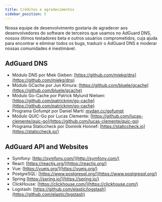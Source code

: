```yaml
---
title: Créditos e agradecimentos
sidebar_position: 5
---
```


Nossa equipe de desenvolvimento gostaria de agradecer aos desenvolvedores do software de terceiros que usamos no AdGuard DNS, nossos ótimos testadores beta e outros usuários comprometidos, cuja ajuda para encontrar e eliminar todos os bugs, traduzir o AdGuard DNS e moderar nossas comunidades é inestimável.

## AdGuard DNS

* Módulo DNS por Miek Gieben: [https://github.com/miekg/dns](https://github.com/miekg/dns)
* Módulo GCache por Jun Kimura: [https://github.com/bluele/gcache](https://github.com/bluele/gcache)
* Módulo Go-Cache por Patrick Mylund Nielsen: [https://github.com/patrickmn/go-cache](https://github.com/patrickmn/go-cache)
* Programa Gofumpt por Daniel Martí: [mvdan.cc/gofumpt](https://github.com/mvdan/gofumpt)
* Módulo QUIC-Go por Lucas Clemente: [https://github.com/lucas-clemente/quic-go](https://github.com/lucas-clemente/quic-go)
* Programa Staticcheck por Dominik Honnef: [https://staticcheck.io](https://staticcheck.io/)

## AdGuard API and Websites

* Symfony: [http://symfony.com/](http://symfony.com/)
* React: [https://reactjs.org/](https://reactjs.org/)
* Vue: [https://vuejs.org/](https://vuejs.org/)
* PostgreSQL: [https://www.postgresql.org/](https://www.postgresql.org/)
* Spring [https://spring.io/](https://spring.io/)
* ClickHouse: [https://clickhouse.com/](https://clickhouse.com/)
* Logstash: [https://github.com/elastic/logstash](https://github.com/elastic/logstash)

